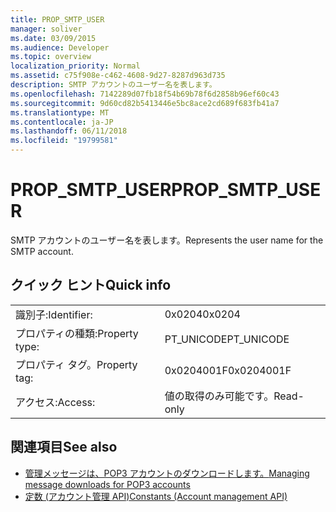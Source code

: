 ```yaml
---
title: PROP_SMTP_USER
manager: soliver
ms.date: 03/09/2015
ms.audience: Developer
ms.topic: overview
localization_priority: Normal
ms.assetid: c75f908e-c462-4608-9d27-8287d963d735
description: SMTP アカウントのユーザー名を表します。
ms.openlocfilehash: 7142289d07fb18f54b69b78f6d2858b96ef60c43
ms.sourcegitcommit: 9d60cd82b5413446e5bc8ace2cd689f683fb41a7
ms.translationtype: MT
ms.contentlocale: ja-JP
ms.lasthandoff: 06/11/2018
ms.locfileid: "19799581"
---
```

# <a name="propsmtpuser"></a><span data-ttu-id="e0191-103">PROP_SMTP_USER</span><span class="sxs-lookup"><span data-stu-id="e0191-103">PROP_SMTP_USER</span></span>

<span data-ttu-id="e0191-104">SMTP アカウントのユーザー名を表します。</span><span class="sxs-lookup"><span data-stu-id="e0191-104">Represents the user name for the SMTP account.</span></span>
  
## <a name="quick-info"></a><span data-ttu-id="e0191-105">クイック ヒント</span><span class="sxs-lookup"><span data-stu-id="e0191-105">Quick info</span></span>

|||
|:-----|:-----|
|<span data-ttu-id="e0191-106">識別子:</span><span class="sxs-lookup"><span data-stu-id="e0191-106">Identifier:</span></span>  <br/> |<span data-ttu-id="e0191-107">0x0204</span><span class="sxs-lookup"><span data-stu-id="e0191-107">0x0204</span></span>  <br/> |
|<span data-ttu-id="e0191-108">プロパティの種類:</span><span class="sxs-lookup"><span data-stu-id="e0191-108">Property type:</span></span>  <br/> |<span data-ttu-id="e0191-109">PT_UNICODE</span><span class="sxs-lookup"><span data-stu-id="e0191-109">PT_UNICODE</span></span>  <br/> |
|<span data-ttu-id="e0191-110">プロパティ タグ。</span><span class="sxs-lookup"><span data-stu-id="e0191-110">Property tag:</span></span>  <br/> |<span data-ttu-id="e0191-111">0x0204001F</span><span class="sxs-lookup"><span data-stu-id="e0191-111">0x0204001F</span></span>  <br/> |
|<span data-ttu-id="e0191-112">アクセス:</span><span class="sxs-lookup"><span data-stu-id="e0191-112">Access:</span></span>  <br/> |<span data-ttu-id="e0191-113">値の取得のみ可能です。</span><span class="sxs-lookup"><span data-stu-id="e0191-113">Read-only</span></span>  <br/> |
   
## <a name="see-also"></a><span data-ttu-id="e0191-114">関連項目</span><span class="sxs-lookup"><span data-stu-id="e0191-114">See also</span></span>

- [<span data-ttu-id="e0191-115">管理メッセージは、POP3 アカウントのダウンロードします。</span><span class="sxs-lookup"><span data-stu-id="e0191-115">Managing message downloads for POP3 accounts</span></span>](managing-message-downloads-for-pop3-accounts.md)
- [<span data-ttu-id="e0191-116">定数 (アカウント管理 API)</span><span class="sxs-lookup"><span data-stu-id="e0191-116">Constants (Account management API)</span></span>](constants-account-management-api.md)

